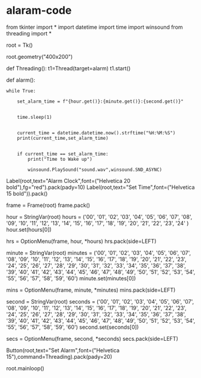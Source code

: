 # alaram-code
from tkinter import *
import datetime
import time
import winsound
from threading import *
 

root = Tk()
 

root.geometry("400x200")
 

def Threading():
    t1=Thread(target=alarm)
    t1.start()
 
def alarm():
    
    while True:
        
        set_alarm_time = f"{hour.get()}:{minute.get()}:{second.get()}"
 
        
        time.sleep(1)
 
        
        current_time = datetime.datetime.now().strftime("%H:%M:%S")
        print(current_time,set_alarm_time)
 
       
        if current_time == set_alarm_time:
            print("Time to Wake up")
            
            winsound.PlaySound("sound.wav",winsound.SND_ASYNC)
 

Label(root,text="Alarm Clock",font=("Helvetica 20 bold"),fg="red").pack(pady=10)
Label(root,text="Set Time",font=("Helvetica 15 bold")).pack()
 
frame = Frame(root)
frame.pack()
 
hour = StringVar(root)
hours = ('00', '01', '02', '03', '04', '05', '06', '07',
         '08', '09', '10', '11', '12', '13', '14', '15',
         '16', '17', '18', '19', '20', '21', '22', '23', '24'
        )
hour.set(hours[0])
 
hrs = OptionMenu(frame, hour, *hours)
hrs.pack(side=LEFT)
 
minute = StringVar(root)
minutes = ('00', '01', '02', '03', '04', '05', '06', '07',
           '08', '09', '10', '11', '12', '13', '14', '15',
           '16', '17', '18', '19', '20', '21', '22', '23',
           '24', '25', '26', '27', '28', '29', '30', '31',
           '32', '33', '34', '35', '36', '37', '38', '39',
           '40', '41', '42', '43', '44', '45', '46', '47',
           '48', '49', '50', '51', '52', '53', '54', '55',
           '56', '57', '58', '59', '60')
minute.set(minutes[0])
 
mins = OptionMenu(frame, minute, *minutes)
mins.pack(side=LEFT)
 
second = StringVar(root)
seconds = ('00', '01', '02', '03', '04', '05', '06', '07',
           '08', '09', '10', '11', '12', '13', '14', '15',
           '16', '17', '18', '19', '20', '21', '22', '23',
           '24', '25', '26', '27', '28', '29', '30', '31',
           '32', '33', '34', '35', '36', '37', '38', '39',
           '40', '41', '42', '43', '44', '45', '46', '47',
           '48', '49', '50', '51', '52', '53', '54', '55',
           '56', '57', '58', '59', '60')
second.set(seconds[0])
 
secs = OptionMenu(frame, second, *seconds)
secs.pack(side=LEFT)
 
Button(root,text="Set Alarm",font=("Helvetica 15"),command=Threading).pack(pady=20)
 

root.mainloop()
